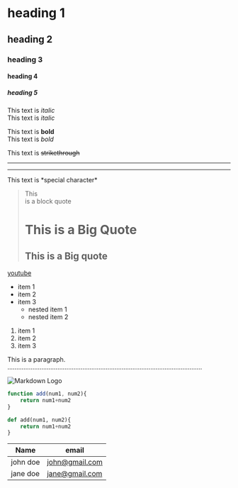 <!-- heading -->
# heading 1
## heading 2
### heading 3
#### heading 4
##### heading 5

<!-- intalic -->
This text is *italic*<br/>
This text is _italic_

<!--bold-->
This text is **bold**<br/>
This text is _bold_

<!--strikethrough-->
This text is ~~strikethrough~~

<!--horizontal line-->

___
---

<!--special character-->
This text is \*special character\*

<!--blockquote-->
> This<br/>
> is
> a
> block quote<br/>
> # This is a Big Quote 
> ## This is a Big quote

<!--links-->
[youtube](http://www.youtube.com "you~tube~")

<!--ul-->
* item 1
* item 2
* item 3
    * nested item 1 
    * nested item 2

<!--ol-->
1. item 1
1. item 2
1. item 3

<!--inline code block-->
<p>This is a paragraph.
.............................................................................................................</p>

<!--images-->
![Markdown Logo](https://markdown-here.com/img/icon256.png)

```javascript
function add(num1, num2){
    return num1+num2
}
```
```python
def add(num1, num2){
    return num1+num2
}
```
    
<!--Tables-->
|Name |email  |
|-----|---------
|john doe | john@gmail.com  |
|jane doe | jane@gmail.com  |
